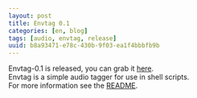 ```yaml
---
layout: post
title: Envtag 0.1
categories: [en, blog]
tags: [audio, envtag, release]
uuid: b8a93471-e78c-430b-9f03-ea1f4bbbfb9b
---
```


Envtag-0.1 is released, you can grab it
[here](http://alip.anapnea.net/envtag/envtag-0.1.tar.gz).  
Envtag is a simple audio tagger for use in shell scripts.  
For more information see the
[README](http://github.com/alip/envtag/blob/master/README.mkd).
